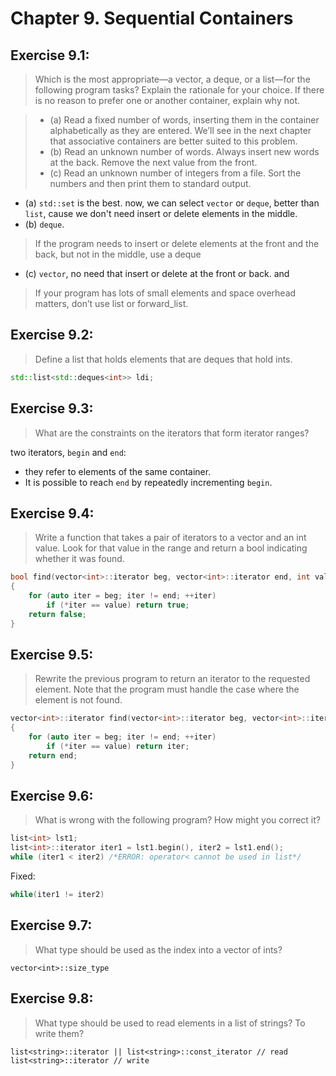 # Chapter 9. Sequential Containers

## Exercise 9.1:
>Which is the most appropriate—a vector, a deque, or a list—for the following program tasks?
Explain the rationale for your choice.
If there is no reason to prefer one or another container, explain why not.

>- (a) Read a fixed number of words, inserting them in the container alphabetically as they are entered. We’ll see in the next chapter that associative containers are better suited to this problem.
>- (b) Read an unknown number of words. Always insert new words at the back. Remove the next value from the front.
>- (c) Read an unknown number of integers from a file. Sort the numbers and then print them to standard output.

- (a) `std::set` is the best. now, we can select `vector` or `deque`, better than `list`, cause we don't need insert or delete elements in the middle.
- (b) `deque`.
>If the program needs to insert or delete elements at the front and the back, but not in the middle, use a deque
- (c) `vector`, no need that insert or delete at the front or back. and
>If your program has lots of small elements and space overhead matters, don’t
use list or forward_list.

## Exercise 9.2:
>Define a list that holds elements that are deques that hold ints.

```cpp
std::list<std::deques<int>> ldi;
```

## Exercise 9.3:
>What are the constraints on the iterators that form iterator ranges?

two iterators, `begin` and `end`:
- they refer to elements of the same container.
- It is possible to reach `end` by repeatedly incrementing `begin`.

## Exercise 9.4:
>Write a function that takes a pair of iterators to a vector<int> and an int value. Look for that value in the range and return a bool indicating whether it was found.

```cpp
bool find(vector<int>::iterator beg, vector<int>::iterator end, int value)
{
    for (auto iter = beg; iter != end; ++iter)
        if (*iter == value) return true;
    return false;
}
```

## Exercise 9.5:
>Rewrite the previous program to return an iterator to the requested element. Note that the program must handle the case where the element is not found.

```cpp
vector<int>::iterator find(vector<int>::iterator beg, vector<int>::iterator end, int value)
{
    for (auto iter = beg; iter != end; ++iter)
        if (*iter == value) return iter;
    return end;
}
```

## Exercise 9.6:
>What is wrong with the following program? How might you correct it?

```cpp
list<int> lst1;
list<int>::iterator iter1 = lst1.begin(), iter2 = lst1.end();
while (iter1 < iter2) /*ERROR: operator< cannot be used in list*/
```

Fixed:
```cpp
while(iter1 != iter2)
```

## Exercise 9.7:
>What type should be used as the index into a vector of ints?

    vector<int>::size_type

## Exercise 9.8:
>What type should be used to read elements in a list of strings? To write them?

    list<string>::iterator || list<string>::const_iterator // read
    list<string>::iterator // write
